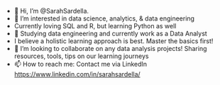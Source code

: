 - 👋 Hi, I’m @SarahSardella. 
- 👀 I’m interested in data science, analytics, & data engineering
- Currently loving SQL and R, but learning Python as well
- 🌱 Studying data engineering and currently work as a Data Analyst
- I believe a holistic learning approach is best. Master the basics first!
- 💞️ I’m looking to collaborate on any data analysis projects! Sharing resources, tools, tips on our learning journeys
- 📫 How to reach me: Contact me via LinkedIn https://www.linkedin.com/in/sarahsardella/


